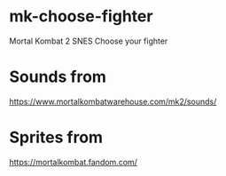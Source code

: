 # mk-choose-fighter
Mortal Kombat 2 SNES Choose your fighter

# Sounds from
https://www.mortalkombatwarehouse.com/mk2/sounds/

# Sprites from
https://mortalkombat.fandom.com/